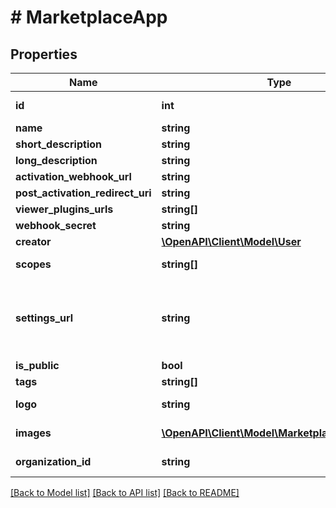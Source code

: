 # # MarketplaceApp

## Properties

Name | Type | Description | Notes
------------ | ------------- | ------------- | -------------
**id** | **int** |  | [optional] [readonly]
**name** | **string** |  |
**short_description** | **string** |  |
**long_description** | **string** |  |
**activation_webhook_url** | **string** |  | [optional]
**post_activation_redirect_uri** | **string** |  | [optional]
**viewer_plugins_urls** | **string[]** |  | [optional]
**webhook_secret** | **string** |  | [optional]
**creator** | [**\OpenAPI\Client\Model\User**](User.md) |  | [optional]
**scopes** | **string[]** |  | [optional] [readonly]
**settings_url** | **string** | this URL will be called with query params ?cloud_id&#x3D; | [optional]
**is_public** | **bool** |  | [optional]
**tags** | **string[]** |  | [optional]
**logo** | **string** |  | [optional] [readonly]
**images** | [**\OpenAPI\Client\Model\MarketplaceAppImage[]**](MarketplaceAppImage.md) |  | [optional] [readonly]
**organization_id** | **string** |  | [optional] [readonly]

[[Back to Model list]](../../README.md#models) [[Back to API list]](../../README.md#endpoints) [[Back to README]](../../README.md)
